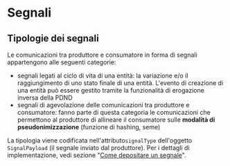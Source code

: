 # Segnali

## Tipologie dei segnali

Le comunicazioni tra produttore e consumatore in forma di segnali appartengono alle seguenti categorie:

* segnali legati al ciclo di vita di una entità: la variazione e/o il raggiungimento di uno stato finale di una entità. L'evento di creazione di una entità può essere gestito tramite la funzionalità di erogazione inversa della PDND
* segnali di agevolazione delle comunicazioni tra produttore e consumatore: fanno parte di questa categoria le comunicazioni che permettono al produttore di allineare il consumatore sulle **modalità di pseudonimizzazione** (funzione di hashing, seme)

La tipologia viene codificata nell'attributo`signalType` dell'oggetto `SignalPayload` (il segnale inviato dal produttore). Per i dettagli di implementazione, vedi sezione "[Come depositare un segnale](../tutorial/come-depositare-un-segnale.md)".

